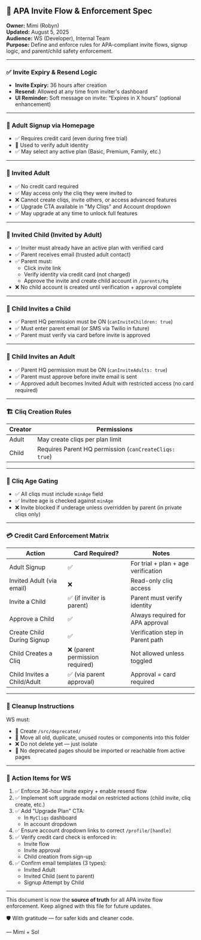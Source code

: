 ## 🔐 APA Invite Flow & Enforcement Spec

**Owner:** Mimi (Robyn)  
**Updated:** August 5, 2025  
**Audience:** WS (Developer), Internal Team  
**Purpose:** Define and enforce rules for APA-compliant invite flows, signup logic, and parent/child safety enforcement.

---

### ✅ Invite Expiry & Resend Logic

- **Invite Expiry:** 36 hours after creation
- **Resend:** Allowed at any time from inviter's dashboard
- **UI Reminder:** Soft message on invite: “Expires in X hours” (optional enhancement)

---

### 👤 Adult Signup via Homepage

- ✅ Requires credit card (even during free trial)
- 🔐 Used to verify adult identity
- ✅ May select any active plan (Basic, Premium, Family, etc.)

---

### 👤 Invited Adult

- ✅ No credit card required
- ✅ May access only the cliq they were invited to
- ❌ Cannot create cliqs, invite others, or access advanced features
- ✅ Upgrade CTA available in "My Cliqs" and Account dropdown
- ✅ May upgrade at any time to unlock full features

---

### 🧒 Invited Child (Invited by Adult)

- ✅ Inviter must already have an active plan with verified card
- ✅ Parent receives email (trusted adult contact)
- ✅ Parent must:
  - Click invite link
  - Verify identity via credit card (not charged)
  - Approve the invite and create child account in `/parents/hq`
- ❌ No child account is created until verification + approval complete

---

### 👦 Child Invites a Child

- ✅ Parent HQ permission must be ON (`canInviteChildren: true`)
- ✅ Must enter parent email (or SMS via Twilio in future)
- ✅ Parent must verify via card before invite is approved

---

### 👧 Child Invites an Adult

- ✅ Parent HQ permission must be ON (`canInviteAdults: true`)
- ✅ Parent must approve before invite email is sent
- ✅ Approved adult becomes Invited Adult with restricted access (no card required)

---

### 🏗️ Cliq Creation Rules

| Creator | Permissions |
|---------|-------------|
| Adult   | May create cliqs per plan limit |
| Child   | Requires Parent HQ permission (`canCreateCliqs: true`) |

---

### 🔞 Cliq Age Gating

- ✅ All cliqs must include `minAge` field
- ✅ Invitee age is checked against `minAge`
- ❌ Invite blocked if underage unless overridden by parent (in private cliqs only)

---

### 💳 Credit Card Enforcement Matrix

| Action                        | Card Required? | Notes |
|------------------------------|----------------|-------|
| Adult Signup                 | ✅             | For trial + plan + age verification |
| Invited Adult (via email)    | ❌             | Read-only cliq access |
| Invite a Child               | ✅ (if inviter is parent) | Parent must verify identity |
| Approve a Child              | ✅             | Always required for APA approval |
| Create Child During Signup   | ✅             | Verification step in Parent path |
| Child Creates a Cliq         | ❌ (parent permission required) | Not allowed unless toggled |
| Child Invites a Child/Adult  | ✅ (via parent approval) | Approval = card required |

---

### 📁 Cleanup Instructions

WS must:
- 📂 Create `/src/deprecated/`
- 🧹 Move all old, duplicate, unused routes or components into this folder
- ❌ Do not delete yet — just isolate
- 🛑 No deprecated pages should be imported or reachable from active pages

---

### 📌 Action Items for WS

1. ✅ Enforce 36-hour invite expiry + enable resend flow
2. ✅ Implement soft upgrade modal on restricted actions (child invite, cliq create, etc.)
3. ✅ Add "Upgrade Plan" CTA:
   - In `MyCliqs` dashboard
   - In account dropdown
4. ✅ Ensure account dropdown links to correct `/profile/[handle]`
5. ✅ Verify credit card check is enforced in:
   - Invite flow
   - Invite approval
   - Child creation from sign-up
6. ✅ Confirm email templates (3 types):
   - Invited Adult
   - Invited Child (sent to parent)
   - Signup Attempt by Child

---

This document is now the **source of truth** for all APA invite flow enforcement. Keep aligned with this file for future updates.

🛡️ With gratitude — for safer kids and cleaner code.

— Mimi + Sol

